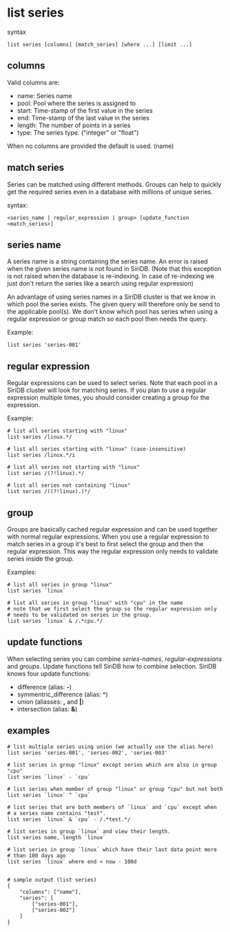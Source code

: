 list series
===========

syntax

	list series [columns] [match_series] [where ...] [limit ...]

columns
-------
Valid columns are:

- name: Series name
- pool: Pool where the series is assigned to
- start: Time-stamp of the first value in the series
- end: Time-stamp of the last value in the series
- length: The number of points in a series
- type: The series type. ("integer" or "float")

When no columns are provided the default is used. (name)

match series
------------

Series can be matched using different methods. Groups can help to quickly get the required series even in a database with millions of unique series.


syntax:

	<series_name | regular_expression | group> [update_function <match_series>]

series name
-----------
A series name is a string containing the series name. An error is raised when the given series name is not found in SiriDB. (Note that this exception is not raised when the database is re-indexing. In case of re-indexing we just don't return the series like a search using regular expression)

An advantage of using series names in a SiriDB cluster is that we know in which pool the series exists. The given query will therefore only be send to the applicable pool(s). We don't know which pool has series when using a regular expression or group match so each pool then needs the query.

Example:

	list series 'series-001'

regular expression
------------------
Regular expressions can be used to select series. Note that each pool in a SiriDB cluster will look for matching series. If you plan to use a regular expression multiple times, you should consider creating a group for the expression.

Example:

	# list all series starting with "linux"
	list series /linux.*/

	# list all series starting with "linux" (case-insensitive)
	list series /linux.*/i

	# list all series not starting with "linux"
	list series /(?!linux).*/

	# list all series not containing "linux"
	list series /((?!linux).)*/

group
-----
Groups are basically cached regular expression and can be used together with normal
regular expressions. When you use a regular expression to match series in a group it's
best to first select the group and then the regular expression. This way the regular
expression only needs to validate series inside the group.

Examples:

	# list all series in group "linux"
	list series `linux`

	# list all series in group "linux" with "cpu" in the name
	# note that we first select the group so the regular expression only
	# needs to be validated on series in the group.
	list series `linux` & /.*cpu.*/

update functions
----------------
When selecting series you can combine *series-names*, *regular-expressions* and *groups*. Update functions tell SiriDB how to combine selection.
SiriDB knows four update functions:

* difference (alias: **-**)
* symmentric_difference (alias: **^**)
* union (aliasses: **,** and **|**)
* intersection (alias: **&**)

examples
--------

	# list multiple series using union (we actually use the alias here)
	list series 'series-001', 'series-002', 'series-003'

	# list series in group "linux" except series which are also in group "cpu"
	list series `linux` - `cpu`

	# list series when member of group "linux" or group "cpu" but not both
	list series `linux` ^ `cpu`

	# list series that are both members of `linux` and `cpu` except when
	# a series name contains "test".
	list series `linux` & `cpu` - /.*test.*/

	# list series in group `linux` and view their length.
	list series name, length `linux`

	# list series in group `linux` which have their last data point more
	# than 100 days ago
	list series `linux` where end < now - 100d


	# sample output (list series)
	{
		"columns": ["name"],
		"series": [
			["series-001"],
			["series-002"]
		]
	}
